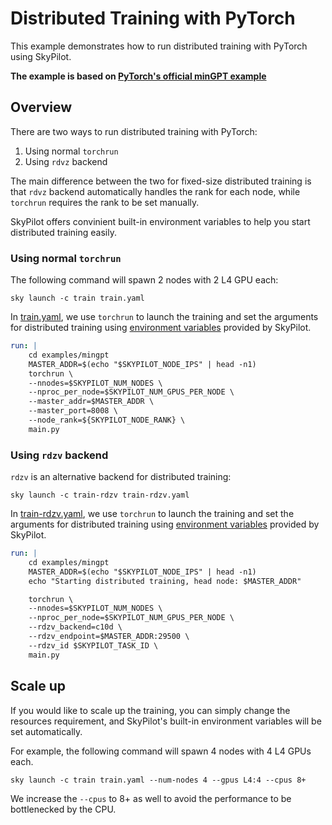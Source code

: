 # Distributed Training with PyTorch

This example demonstrates how to run distributed training with PyTorch using SkyPilot.

**The example is based on [PyTorch's official minGPT example](https://github.com/pytorch/examples/tree/main/distributed/minGPT-ddp)**


## Overview

There are two ways to run distributed training with PyTorch:

1. Using normal `torchrun`
2. Using `rdvz` backend

The main difference between the two for fixed-size distributed training is that `rdvz` backend automatically handles the rank for each node, while `torchrun` requires the rank to be set manually.

SkyPilot offers convinient built-in environment variables to help you start distributed training easily.

### Using normal `torchrun`


The following command will spawn 2 nodes with 2 L4 GPU each:
```
sky launch -c train train.yaml
```

In [train.yaml](./train.yaml), we use `torchrun` to launch the training and set the arguments for distributed training using [environment variables](https://docs.skypilot.co/en/latest/running-jobs/environment-variables.html#skypilot-environment-variables) provided by SkyPilot.

```yaml
run: |
    cd examples/mingpt
    MASTER_ADDR=$(echo "$SKYPILOT_NODE_IPS" | head -n1)
    torchrun \
    --nnodes=$SKYPILOT_NUM_NODES \
    --nproc_per_node=$SKYPILOT_NUM_GPUS_PER_NODE \
    --master_addr=$MASTER_ADDR \
    --master_port=8008 \
    --node_rank=${SKYPILOT_NODE_RANK} \
    main.py
```



### Using `rdzv` backend

`rdzv` is an alternative backend for distributed training:

```
sky launch -c train-rdzv train-rdzv.yaml
```

In [train-rdzv.yaml](./train-rdzv.yaml), we use `torchrun` to launch the training and set the arguments for distributed training using [environment variables](https://docs.skypilot.co/en/latest/running-jobs/environment-variables.html#skypilot-environment-variables) provided by SkyPilot.

```yaml
run: |
    cd examples/mingpt
    MASTER_ADDR=$(echo "$SKYPILOT_NODE_IPS" | head -n1)
    echo "Starting distributed training, head node: $MASTER_ADDR"

    torchrun \
    --nnodes=$SKYPILOT_NUM_NODES \
    --nproc_per_node=$SKYPILOT_NUM_GPUS_PER_NODE \
    --rdzv_backend=c10d \
    --rdzv_endpoint=$MASTER_ADDR:29500 \
    --rdzv_id $SKYPILOT_TASK_ID \
    main.py
```


## Scale up

If you would like to scale up the training, you can simply change the resources requirement, and SkyPilot's built-in environment variables will be set automatically.

For example, the following command will spawn 4 nodes with 4 L4 GPUs each.

```
sky launch -c train train.yaml --num-nodes 4 --gpus L4:4 --cpus 8+
```

We increase the `--cpus` to 8+ as well to avoid the performance to be bottlenecked by the CPU.

